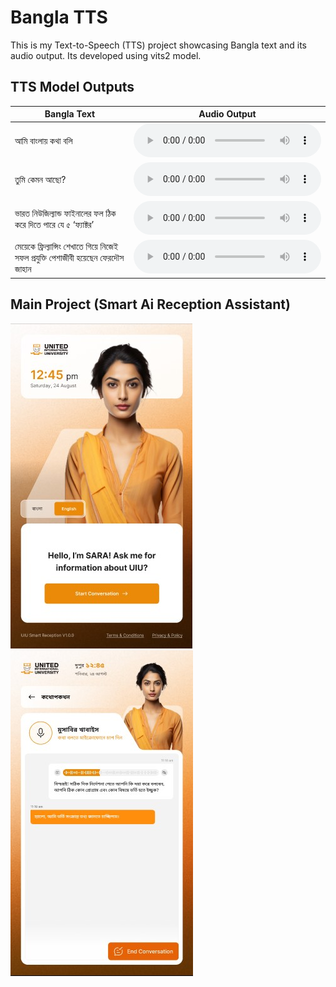 # Bangla TTS

This is my Text-to-Speech (TTS) project showcasing Bangla text and its audio output.
Its developed using vits2 model.

## TTS Model Outputs

| Bangla Text         | Audio Output                          |
|---------------------|---------------------------------------|
| আমি বাংলায় কথা বলি | <audio controls><source src="https://raw.githubusercontent.com/ml-maddi/vits2_bangla/main/resources/bn1.mp3" type="audio/mp3"></audio> |
| তুমি কেমন আছো?     | <audio controls><source src="https://raw.githubusercontent.com/ml-maddi/vits2_bangla/main/resources/bn2.mp3" type="audio/mp3"></audio> |
| ভারত নিউজিল্যান্ড ফাইনালের ফল ঠিক করে দিতে পারে যে ৫ ‘ফ্যাক্টর’   | <audio controls><source src="https://raw.githubusercontent.com/ml-maddi/vits2_bangla/main/resources/bn3.mp3" type="audio/mp3"></audio> |
| মেয়েকে ফ্রিল্যান্সিং শেখাতে গিয়ে নিজেই সফল প্রযুক্তি পেশাজীবী হয়েছেন ফেরদৌস জাহান   | <audio controls><source src="https://raw.githubusercontent.com/ml-maddi/vits2_bangla/main/resources/bn4.mp3" type="audio/mp3"></audio> |

## Main Project (Smart Ai Reception Assistant)

![Smart Ai Reception Assistant](resources/ui.jpg)
![Conversation](resources/ui2.jpg)
